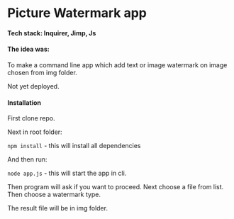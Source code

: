 # Picture Watermark app

#### Tech stack: Inquirer, Jimp, Js

#### The idea was:

To make a command line app which add text or image watermark on image chosen from img folder.

Not yet deployed.

#### Installation

First clone repo.

Next in root folder:

`npm install` - this will install all dependencies

And then run:

`node app.js` - this will start the app in cli.

Then program will ask if you want to proceed. Next choose a file from list. Then choose a watermark type.

The result file will be in img folder.
